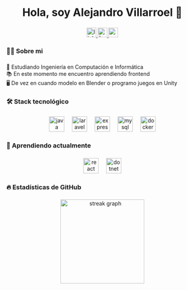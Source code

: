 
<!--
**Alejandro-VH/Alejandro-VH** is a ✨ _special_ ✨ repository because its `README.md` (this file) appears on your GitHub profile.

Here are some ideas to get you started:

- 🔭 I’m currently working on ...
- 🌱 I’m currently learning ...
- 👯 I’m looking to collaborate on ...
- 🤔 I’m looking for help with ...
- 💬 Ask me about ...
- 📫 How to reach me: ...
- 😄 Pronouns: ...
- ⚡ Fun fact: ...
-->

<h1 align="center">Hola, soy Alejandro Villarroel 👋</h1>

###

<div align="center">
  <a href="https://www.linkedin.com/in/alevillarroel/" target="_blank">
    <img src="https://img.shields.io/static/v1?message=LinkedIn&logo=linkedin&label=&color=0077B5&logoColor=white&labelColor=&style=for-the-badge" height="25" alt="linkedin logo"  />
  </a>
  <a href="https://www.hackerrank.com/profile/agvh124" target="_blank">
    <img src="https://img.shields.io/static/v1?message=HackerRank&logo=hackerrank&label=&color=2EC866&logoColor=white&labelColor=&style=for-the-badge" height="25" alt="hackerrank logo"  />
  </a>
  <a href="alevillarroel.hc@gmail.com" target="_blank">
    <img src="https://img.shields.io/static/v1?message=alevillarroel.hc@gmail.com&logo=gmail&label=&color=D14836&logoColor=white&labelColor=&style=for-the-badge" height="25" alt="gmail logo"  />
  </a>
</div>

###

<h3 align="left">👨‍💻 Sobre mi</h3>

###

<p align="left">🌱 Estudiando Ingeniería en Computación e Informática<br>📚 En este momento me encuentro aprendiendo frontend<br>🖥️ De vez en cuando modelo en Blender o programo juegos en Unity</p>

###

<h3 align="left">🛠 Stack tecnológico</h3>

###

<div align="center">
  <img src="https://skillicons.dev/icons?i=java" height="40" alt="java logo"  />
  <img width="12" />
  <img src="https://skillicons.dev/icons?i=laravel" height="40" alt="laravel logo"  />
  <img width="12" />
  <img src="https://skillicons.dev/icons?i=express" height="40" alt="express logo"  />
  <img width="12" />
  <img src="https://skillicons.dev/icons?i=mysql" height="40" alt="mysql logo"  />
  <img width="12" />
  <img src="https://skillicons.dev/icons?i=docker" height="40" alt="docker logo"  />
</div>

###

<h3 align="left">🧩 Aprendiendo actualmente</h3>

###

<div align="center">
  <img src="https://skillicons.dev/icons?i=react" height="40" alt="react logo"  />
  <img width="12" />
  <img src="https://skillicons.dev/icons?i=dotnet" height="40" alt="dotnet logo"  />
</div>

###

<h3 align="left">🔥 Estadísticas de GitHub</h3>

###

<div align="center">
  <img src="https://streak-stats.demolab.com?user=Alejandro-VH&locale=en&mode=daily&theme=dark&hide_border=false&border_radius=5&order=3" height="220" alt="streak graph"  />
</div>

###
